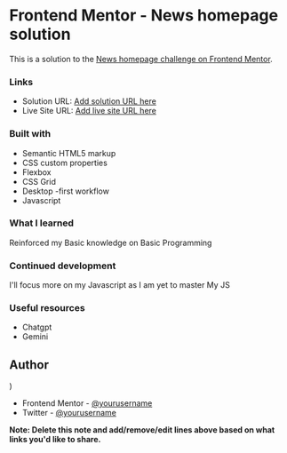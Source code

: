 # Frontend Mentor - News homepage solution

This is a solution to the [News homepage challenge on Frontend Mentor](https://www.frontendmentor.io/challenges/news-homepage-H6SWTa1MFl).

### Links

- Solution URL: [Add solution URL here](https://olubabadee.github.io/news-homepage-main/)
- Live Site URL: [Add live site URL here](https://olubabadee.github.io/news-homepage-main/)

### Built with

- Semantic HTML5 markup
- CSS custom properties
- Flexbox
- CSS Grid
- Desktop -first workflow
- Javascript

### What I learned

Reinforced my Basic knowledge on Basic Programming

### Continued development

I'll focus more on my Javascript as I am yet to master My JS

### Useful resources

- Chatgpt
- Gemini

## Author

)

- Frontend Mentor - [@yourusername](https://www.frontendmentor.io/profile/Olubabadee)
- Twitter - [@yourusername](https://www.twitter.com/babaspecial1)

**Note: Delete this note and add/remove/edit lines above based on what links you'd like to share.**
